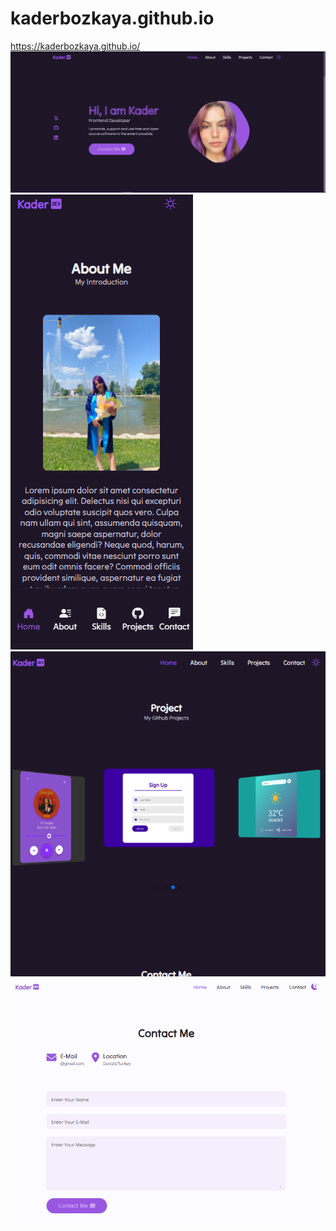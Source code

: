 # kaderbozkaya.github.io
 https://kaderbozkaya.github.io/
![](website_img.png)
![](website_img2.png)
![](website_img3.png)
![](website_img4.png)

